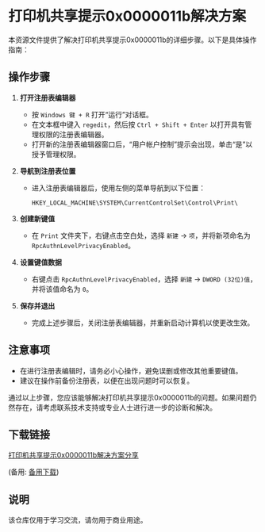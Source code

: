 # 打印机共享提示0x0000011b解决方案

本资源文件提供了解决打印机共享提示0x0000011b的详细步骤。以下是具体操作指南：

## 操作步骤

1. **打开注册表编辑器**
   - 按 `Windows 键 + R` 打开“运行”对话框。
   - 在文本框中键入 `regedit`，然后按 `Ctrl + Shift + Enter` 以打开具有管理权限的注册表编辑器。
   - 打开新的注册表编辑器窗口后，“用户帐户控制”提示会出现，单击“是”以授予管理权限。

2. **导航到注册表位置**
   - 进入注册表编辑器后，使用左侧的菜单导航到以下位置：
     ```
     HKEY_LOCAL_MACHINE\SYSTEM\CurrentControlSet\Control\Print\
     ```

3. **创建新键值**
   - 在 `Print` 文件夹下，右键点击空白处，选择 `新建` -> `项`，并将新项命名为 `RpcAuthnLevelPrivacyEnabled`。

4. **设置键值数据**
   - 右键点击 `RpcAuthnLevelPrivacyEnabled`，选择 `新建` -> `DWORD (32位)值`，并将该值命名为 `0`。

5. **保存并退出**
   - 完成上述步骤后，关闭注册表编辑器，并重新启动计算机以使更改生效。

## 注意事项
- 在进行注册表编辑时，请务必小心操作，避免误删或修改其他重要键值。
- 建议在操作前备份注册表，以便在出现问题时可以恢复。

通过以上步骤，您应该能够解决打印机共享提示0x0000011b的问题。如果问题仍然存在，请考虑联系技术支持或专业人士进行进一步的诊断和解决。

## 下载链接
[打印机共享提示0x0000011b解决方案分享](https://pan.quark.cn/s/825420150f0a) 

(备用: [备用下载](https://pan.baidu.com/s/1QhO-1Fw6aVjutUI774iZag?pwd=1234))

## 说明

该仓库仅用于学习交流，请勿用于商业用途。
